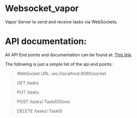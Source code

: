 # Websocket_vapor
Vapor Server to send and receive tasks via WebSockets.


# API documentation:
All API End points and documentation can be found at:
[This link](https://documenter.getpostman.com/view/25899752/2s93RKyvV9#d8b61621-a447-4885-90c6-2d0ae9aee586).

The following is just a simple list of the api end points:

>WebSocket URL: ws://localhost:8080/socket

>GET /tasks

>PUT /tasks

>POST /tasks/:TaskID/Done

>DELETE /tasks/:TaskID
